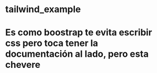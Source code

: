 # tailwind_example
# Es como boostrap te evita escribir css pero toca tener la documentación al lado, pero esta chevere
